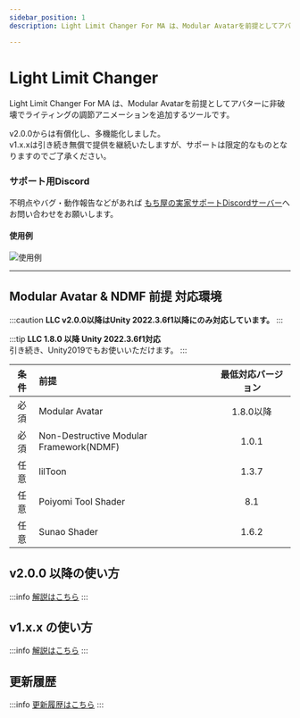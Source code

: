 ```yaml
---
sidebar_position: 1
description: Light Limit Changer For MA は、Modular Avatarを前提としてアバターにライティングの調節アニメーションを追加する非破壊ツールです。

---
```


# Light Limit Changer

Light Limit Changer For MA は、Modular Avatarを前提としてアバターに非破壊でライティングの調節アニメーションを追加するツールです。

v2.0.0からは有償化し、多機能化しました。  
v1.x.xは引き続き無償で提供を継続いたしますが、サポートは限定的なものとなりますのでご了承ください。

### サポート用Discord

不明点やバグ・動作報告などがあれば
[もち屋の実家サポートDiscordサーバー](https://discord.com/invite/aR383QA3nf)へお問い合わせをお願いします。

#### 使用例
![使用例](/img/docs/intro/example.png)

----
## Modular Avatar & NDMF 前提 対応環境

:::caution
**LLC v2.0.0以降はUnity 2022.3.6f1以降にのみ対応しています。**
:::

:::tip
**LLC 1.8.0 以降 Unity 2022.3.6f1対応**  
引き続き、Unity2019でもお使いいただけます。
:::
<br/>

|条件|前提|最低対応バージョン|
|:---:|:---|:---:|  
|必須|Modular Avatar|1.8.0以降|  
|必須|Non-Destructive Modular Framework(NDMF)|1.0.1|  
|任意|lilToon|1.3.7|
|任意|Poiyomi Tool Shader|8.1|
|任意|Sunao Shader|1.6.2|

## v2.0.0 以降の使い方

:::info
[解説はこちら](/docs/v2/v2-tutorial/howtouse-basic)
:::


## v1.x.x の使い方

:::info
[解説はこちら](/docs/v1/tutorial/howtouse-basic)
:::

## 更新履歴
:::info
[更新履歴はこちら](/docs/changelog)
:::